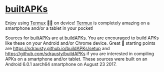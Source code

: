 # [builtAPKs](https://github.com/sdrausty/builtAPKs)

Enjoy using [Termux](https://termux.com/) 💪🙂 on device! [Termux](https://termux.com/) is completely amazing on a smartphone and/or a tablet in your pocket! 

Sources for [builtAPKs](https://github.com/sdrausty/builtAPKs) are at [buildAPKs.](https://sdrausty.github.io/buildAPKs/) You are encouraged to build APKs like these on your Android and/or Chrome device. Great 🌟 starting points are https://sdrausty.github.io/buildAPKs/setup and https://github.com/sdrausty/buildAPKs if you are interested in compiling APKs on a smartphone and/or tablet. These sources were built on an Android 6.0.1 aarch64 smartphone on August 23 2017.
